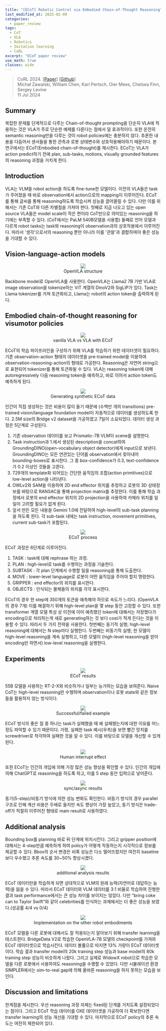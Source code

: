 ```yaml
---
title: "[ECoT] Robotic Control via Embodied Chain-of-Thought Reasoning"
last_modified_at: 2025-02-09
categories:
  - paper_review
tags:
  - CoT
  - VLA
  - Robotics
  - Imitation learning
  - CoRL
excerpt: "ECoT paper review"
use_math: true
classes: wide
---
```


> CoRL 2024. [[Paper](https://arxiv.org/abs/2407.08693)] [[Github](https://embodied-cot.github.io/)]  
> Michał Zawalski, William Chen, Karl Pertsch, Oier Mees, Chelsea Finn, Sergey Levine  
> 11 Jul 2024


## Summary

복잡한 문제를 단계적으로 다루는 Chain-of-thought prompting을 단순히 VLA에 적용하는 것은 VLA가 주로 단순한 예제를 다룬다는 점에서 덜 효과적이다. 또한 온전히 semantic reasoning만을 다루는 것이 robot policies에는 충분하지 않다. 추론한 내용을 다듬어서 센서들을 통한 관측과 로봇 상태변수와 상호작용해야하기 때문이다. 본 연구에서는 ECoT(Embodied chain-of-thought)를 제시한다. ECoT는 VLA가 action predict하기 전에 plan, sub-tasks, motions, visually grounded features의 reasoning 과정을 거치게 한다.

## Introduction

VLA는 VLM을 robot action을 하도록 fine-tune한 모델이다. 이전의 VLA들은 task가 주어졌을 때 바로 observation에서 action으로의 mapping이 이루어진다. ECoT를 통해 글씨를 통해 reasoning하도록 학습시켜 성능을 끌어올릴 수 있다. 다만 이를 위해서는 기존 CoT와 다른 차별점을 가져야 한다. 첫째로 지금 나오고 있는 open source VLA들은 model scale이 작은 편이라 CoT만으로 의미있는 reasoning을 하기에는 부족할 수 있다. (CoT에서는 PaLM 540B모델을 사용함) 둘째로 언어 모델과 다르게 robot tasks는 task와 reasoning이 observation과의 상호작용에서 이루어진다. 따라서 '생각'으로서의 reasoning 뿐만 아니라 이를 '관찰'과 결합하여야 좋은 성능을 기대할 수 있다.

## Vision-language-action models

<center>
<img src='{{"assets/images/ECoT/ecot1.png" | relative_url}}' style="max-width: 100%; width: auto;">
<figcaption style="text-align: center;">OpenVLA structure</figcaption>
</center>

Backbone model로 OpenVLA를 사용한다. OpenVLA는 Llama2 7B 기반 VLA로 image observation을 tokenize하는 ViT 계열의 DinoV2와 SigLIP가 있다. Task는 Llama tokenizer를 거쳐 토큰화되고, Llama는 robot의 action token을 출력하게 된다.

## Embodied chain-of-thought reasoning for visumotor policies

<center>
<img src='{{"assets/images/ECoT/ecot2.png" | relative_url}}' style="max-width: 100%; width: auto;">
<figcaption style="text-align: center;">vanilla VLA vs VLA with ECoT</figcaption>
</center>

ECoT의 학습 파이프라인을 구성하기 위해 VLA를 학습하기 위한 데이터셋이 필요하다. 기존 observation-action 형태의 데이터셋을 pre-trained model을 이용하여 observation-reasoning-action의 형태로 가공한다. Reasoning은 자연어 string으로 표현되어 tokenizer를 통해 토큰화될 수 있다. VLA는 reasoning token에 대해 autoregressively 다음 reasoning token을 예측하고, 바로 이어서 action token도 예측하게 된다.

<center>
<img src='{{"assets/images/ECoT/ecot4.png" | relative_url}}' style="max-width: 100%; width: auto;">
<figcaption style="text-align: center;">Generating synthetic ECoT data</figcaption>
</center>

인간이 직접 생성하는 것은 비용이 많이 들기 때문에 (수백만 개의 transitions) pre-trained vision/language foundation model이 자동적으로 데이터를 생성하도록 한다. 2.5M size의 Bridge v2 dataset을 가공하였고 7일이 소요되었다. 데이터 생성 과정은 5단계로 구성된다.
1. 기존 observation 데이터를 보고 Prismatic-7B VLM이 scene을 설명한다.
2. Task instruction과 1.에서 생성된 description을 concat하여 GroundingDINO(open-vocabulary object detector)에게 input으로 보낸다. GroundingDINO는 모든 연관있는 단어를 observation에서 찾아내어 bounding-boxes로 표시한다. 그 중 box-confidence가 0.3, text-confidence가 0.2 이상인 것들을 고른다.
3. 729개의 template화 되어있는 간단한 움직임의 조합(action primitives)으로 low-level action을 나타낸다.
4. OWLv2와 SAM을 이용하여 2D end effector 위치를 추정하고 로봇의 3D 상태정보를 바탕으로 RANSAC을 통해 projection matrix를 추정한다. 이를 통해 학습 과정에서 로봇의 end effector 위치의 2D projection을 사용하여 카메라 위치를 일일이 고려할 필요가 없게 된다.
5. 앞서 만든 모든 내용을 Gemini 1.0에 전달하여 high-level의 sub-task planning을 하도록 한다. 각 sub-task 내에는 task instruction, movement primitives, current sub-task가 포함된다.


<center>
<img src='{{"assets/images/ECoT/ecot3.png" | relative_url}}' style="max-width: 100%; width: auto;">
<figcaption style="text-align: center;">ECoT process</figcaption>
</center>


ECoT 과정은 6단계로 이루어진다.
1. TASK : task에 대해 rephrase 하는 과정.
2. PLAN : high-level로 task를 수행하는 과정을 기술한다.
3. SUBTASK : 각 plan 단계에서 수행할 일을 reasoning을 통해 도출한다.
4. MOVE : lower-level language로 로봇이 어떤 움직임을 주어야 할지 명령한다.
5. GRIPPER : end effector의 위치를 표시한다.
6. OBJECTS : 인식되는 물체들의 위치를 각각 표시한다.

ECoT의 경우 한 step에 350개의 토큰을 예측해야 하므로 속도가 느리다. (OpenVLA의 경우 7개) 이를 해결하기 위해 high-level plan을 몇 step 동안 고정할 수 있다. 또한 transformer 계열 모델 특성 상 이전에 이미 예측했던 token에 대해서는 저장했다가 encoding으로 처리하는게 새로 generating하는 것 보다 cost가 적게 든다는 것을 이용할 수 있다. 따라서 두 가지 전략을 사용한다. 첫번째는 동기적 실행; high-level reasoning에 대해서는 N step마다 실행한다. 두번째는 비동기적 실행; 한 모델이 high-level reasoning을 계속 실행하고, 다른 모델이 (high-level reasoning을 받아 encoding만 하면서) low-level reasoning을 실행한다.

## Experiments

<center>
<img src='{{"assets/images/ECoT/ecot5.png" | relative_url}}' style="max-width: 100%; width: auto;">
<figcaption style="text-align: center;">ECoT results</figcaption>
</center>

55B 모델을 사용하는 RT-2-X와 비슷하거나 일부는 능가하는 모습을 보여준다. Naive CoT는 high-level reasoning만 수행하며 observation이나 로봇 state와 같은 정보들을 활용하지 않는 방식이다.

<center>
<img src='{{"assets/images/ECoT/ecot6.png" | relative_url}}' style="max-width: 100%; width: auto;">
<figcaption style="text-align: center;">Successful/failed example</figcaption>
</center>

ECoT 방식의 좋은 점 중 하나는 task가 실패했을 때 왜 실패했는지에 대한 이유를 어느정도 파악할 수 있기 때문이다. 가령, 실패한 task 예시(우측)을 보면 빨간 망치를 screwdriver로 착각하여 실패한 것을 알 수 있다. 이를 바탕으로 모델을 개선할 수 있게 된다.

<center>
<img src='{{"assets/images/ECoT/ecot7.png" | relative_url}}' style="max-width: 100%; width: auto;">
<figcaption style="text-align: center;">Human interrupt effect</figcaption>
</center>

또한 ECoT는 인간의 개입에 의해 가장 많은 성능 향상을 확인할 수 있다. 인간의 개입에 의해 ChatGPT로 reasoning을 하도록 하고, 이를 5 step 동안 입력으로 넣어준다.

<center>
<img src='{{"assets/images/ECoT/ecot8.png" | relative_url}}' style="max-width: 100%; width: auto;">
<figcaption style="text-align: center;">sync/async results</figcaption>
</center>

동기(5-step)/비동기 방식에 의한 성능 변화도 확인한다. 비동기 방식의 경우 parallel 구조로 인해 계산 비용은 두배로 들지만 속도 향상이 가장 높았고, 동기 방식은 trade-off가 적절히 이루어진 형태로 main result로 사용하였다.

## Additional analysis

Bounding box를 planning 바로 뒤 단계에 위치시킨다. 그리고 gripper position에 대해서는 4-step만큼 예측하게 하여 policy가 어떻게 작동하는지 시각적으로 정보를 제공할 수 있다. Bbox의 순서 변경은 비록 성능은 다소 떨어뜨렸지만 여전히 baseline보다 우수했고 추론 속도를 30~50% 향상시켰다. 

<center>
<img src='{{"assets/images/ECoT/ecot9.png" | relative_url}}' style="max-width: 100%; width: auto;">
<figcaption style="text-align: center;">additional analysis results</figcaption>
</center>

ECoT 데이터만을 학습하게 되면 상대적으로 VLM의 원래 능력(자연어로 대답하는 능력)을 잃을 수 있다. 따라서 ECoT 데이터와 VLM 데이터를 3:1 비율로 학습하여 진행한 결과 task performance에서는 큰 성능 차이를 보이지는 않았다. 다만 “bring coke can to Taylor Swift”와 같이 celebrities를 인식하는 과제에서는 더 좋은 성능을 보였다.(성공률 4/4 vs 0/4)

<center>
<img src='{{"assets/images/ECoT/ecot10.png" | relative_url}}' style="max-width: 100%; width: auto;">
<figcaption style="text-align: center;">Implementation on the other robot embodiments</figcaption>
</center>

ECoT 모델을 다른 로봇에 대해서도 잘 적용되는지 알아보기 위해 transfer learning을 테스트한다. BridgeData V2로 학습한 OpenVLA-7B 모델의 checkpoint를 가져와 ECoT 데이터셋으로 학습시킨다. 데이터 볼륨으로 따지면 13% 가량이 ECoT 데이터셋이다. 학습 결과 transfer model의 20k training step 성능과 base model의 80k training step 성능이 비슷하게 나왔다. 그리고 실제로 WidowX robot으로 학습한 모델을 다른 로봇에서 사용하여도 reasoning을 수행할 수 있었다. 다만 시뮬레이션 환경 SIMPLER에서는 sim-to-real gap에 의해 올바른 reasoning을 하지 못하는 모습을 보인다.


## Discussion and limitations

한계점을 제시한다. 우선 reasoning 과정 자체는 fixed된 단계를 거치도록 설정되었다는 점이다. 그리고 ECoT 학습 데이터를 OXE 데이터셋을 가공하여 더 확보한다면 transfer learning의 성능 개선을 기대할 수 있다. 마지막으로 ECoT policy의 추론 속도는 여전히 제한되어 있다.